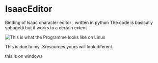 # IsaacEditor
Binding of Isaac character editor , written in python
The code is basically sphagetti but it works to a certain extent

![This is what the Programme looks like on Linux ](http://i.imgur.com/EBPXKj7.png)


This is due to my .Xresources yours will look diferent.

this is on windows

